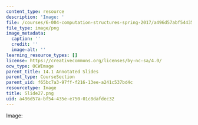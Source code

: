 ```yaml
---
content_type: resource
description: 'Image: '
file: /courses/6-004-computation-structures-spring-2017/a496d57abf54435ee75001c8dafdec32_Slide27.png
file_type: image/png
image_metadata:
  caption: ''
  credit: ''
  image-alt: ''
learning_resource_types: []
license: https://creativecommons.org/licenses/by-nc-sa/4.0/
ocw_type: OCWImage
parent_title: 14.1 Annotated Slides
parent_type: CourseSection
parent_uid: f65bc7a3-97ff-f216-13ee-a241c537bd4c
resourcetype: Image
title: Slide27.png
uid: a496d57a-bf54-435e-e750-01c8dafdec32
---
```

Image: 